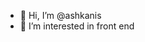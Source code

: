 - 👋 Hi, I’m @ashkanis
- 👀 I’m interested in front end

<!---
ashkanis/ashkanis is a ✨ special ✨ repository because its `README.md` (this file) appears on your GitHub profile.
You can click the Preview link to take a look at your changes.
--->
